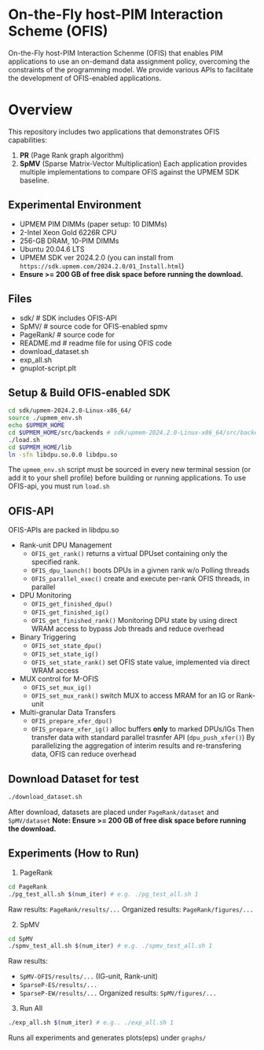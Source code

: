 # On-the-Fly host-PIM Interaction Scheme (OFIS)
On-the-Fly host-PIM Interaction Schenme (OFIS) that enables PIM applications to use an on-demand data assignment policy, overcoming the constraints of the programming model.
We provide various APIs to facilitate the development of OFIS-enabled applications.

# Overview
This repository includes two applications that demonstrates OFIS capabilities:
1. **PR** (Page Rank graph algorithm)
2. **SpMV** (Sparse Matrix-Vector Multiplication)
Each application provides multiple implementations to compare OFIS against the UPMEM SDK baseline.

## Experimental Environment
- UPMEM PIM DIMMs (paper setup: 10 DIMMs)
- 2-Intel Xeon Gold 6226R CPU
- 256-GB DRAM, 10-PIM DIMMs
- Ubuntu 20.04.6 LTS
- UPMEM SDK ver 2024.2.0 (you can install from `https://sdk.upmem.com/2024.2.0/01_Install.html`)
- **Ensure >= 200 GB of free disk space before running the download.**

## Files
- sdk/      # SDK includes OFIS-API
- SpMV/     # source code for OFIS-enabled spmv
- PageRank/ # source code for 
- README.md # readme file for using OFIS code
- download_dataset.sh
- exp_all.sh   
- gnuplot-script.plt

## Setup & Build OFIS-enabled SDK
```bash
cd sdk/upmem-2024.2.0-Linux-x86_64/
source ./upmem_env.sh                                            
echo $UPMEM_HOME           
cd $UPMEM_HOME/src/backends # sdk/upmem-2024.2.0-Linux-x86_64/src/backends
./load.sh                 
cd $UPMEM_HOME/lib
ln -sfn libdpu.so.0.0 libdpu.so
```
The `upmem_env.sh` script must be sourced in every new terminal session (or add it to your shell profile) before building or running applications.
To use OFIS-api, you must run `load.sh`

## OFIS-API
OFIS-APIs are packed in libdpu.so
- Rank-unit DPU Management
    - `OFIS_get_rank()` returns a virtual DPUset containing only the specified rank.
    - `OFIS_dpu_launch()` boots DPUs in a givnen rank w/o Polling threads
    - `OFIS_parallel_exec()` create and execute per-rank OFIS threads, in parallel
- DPU Monitoring
    - `OFIS_get_finished_dpu()`
    - `OFIS_get_finished_ig()`
    - `OFIS_get_finished_rank()`
    Monitoring DPU state by using direct WRAM access to bypass Job threads and reduce overhead
- Binary Triggering
    - `OFIS_set_state_dpu()`
    - `OFIS_set_state_ig()`
    - `OFIS_set_state_rank()`
    set OFIS state value, implemented via direct WRAM access
- MUX control for M-OFIS
    - `OFIS_set_mux_ig()`
    - `OFIS_set_mux_rank()`
    switch MUX to access MRAM for an IG or Rank-unit
- Multi-granular Data Transfers
    - `OFIS_prepare_xfer_dpu()`
    - `OFIS_prepare_xfer_ig()`
    alloc buffers **only** to marked DPUs/IGs
    Then transfer data with standard parallel trasnfer API (`dpu_push_xfer()`)
By parallelizing the aggregation of interim results and re-transfering data, OFIS can reduce overhead

## Download Dataset for test
```bash
./download_dataset.sh
```
After download, datasets are placed under `PageRank/dataset` and `SpMV/dataset`
**Note: Ensure >= 200 GB of free disk space before running the download.**

## Experiments (How to Run)
1. PageRank
```bash
cd PageRank
./pg_test_all.sh $(num_iter) # e.g. ./pg_test_all.sh 1
```
Raw results: `PageRank/results/...`
Organized results: `PageRank/figures/...`


2. SpMV
```bash
cd SpMV
./spmv_test_all.sh $(num_iter) # e.g. ./spmv_test_all.sh 1
```
Raw results:
- `SpMV-OFIS/results/...` (IG-unit, Rank-unit)
- `SparseP-ES/results/...`
- `SparseP-EW/results/...`
Organized results: `SpMV/figures/...`

3. Run All
```bash
./exp_all.sh $(num_iter) # e.g.. ./exp_all.sh 1
```
Runs all experiments and generates plots(eps) under `graphs/`